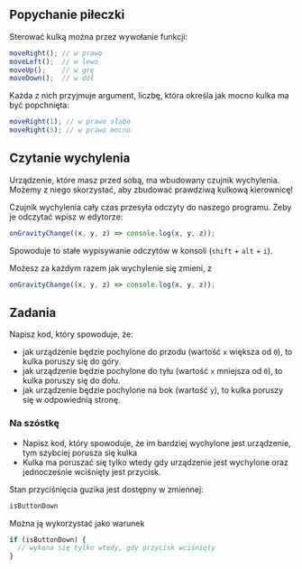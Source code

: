 ## Popychanie piłeczki

Sterować kulką można przez wywołanie funkcji:
```js
moveRight(); // w prawo
moveLeft();  // w lewo
moveUp();    // w grę
moveDown();  // w dół
```

Każda z nich przyjmuje argument, liczbę, która określa jak mocno kulka ma być popchnięta:
```js
moveRight(1); // w prawo słabo
moveRight(5); // w prawo mocno
```

## Czytanie wychylenia

Urządzenie, które masz przed sobą, ma wbudowany czujnik wychylenia. Możemy z niego skorzystać, aby zbudować prawdziwą kulkową kierownicę!

Czujnik wychylenia cały czas przesyła odczyty do naszego programu. Żeby je odczytać wpisz w edytorze:
```js
onGravityChange((x, y, z) => console.log(x, y, z));
```

Spowoduje to stałe wypisywanie odczytów w konsoli (`shift` + `alt` + `i`).

Możesz za każdym razem jak wychylenie się zmieni, z
```js
onGravityChange((x, y, z) => console.log(x, y, z));
```

## Zadania

Napisz kod, który spowoduje, że:

* jak urządzenie będzie pochylone do przodu (wartość `x` większa od `0`), to kulka poruszy się do góry.
* jak urządzenie będzie pochylone do tyłu (wartość `x` mniejsza od `0`), to kulka poruszy się do dołu.
* jak urządzenie będzie pochylone na bok (wartość `y`), to kulka poruszy się w odpowiednią stronę.

### Na szóstkę

* Napisz kod, który spowoduje, że im bardziej wychylone jest urządzenie, tym szybciej porusza się kulka
* Kulka ma poruszać się tylko wtedy gdy urządzenie jest wychylone oraz jednocześnie wciśnięty jest przycisk.

Stan przyciśnięcia guzika jest dostępny w zmiennej:
```js
isButtonDown
```

Można ją wykorzystać jako warunek
```js
if (isButtonDown) {
  // wykona się tylko wtedy, gdy przycisk wciśnięty
}
```
